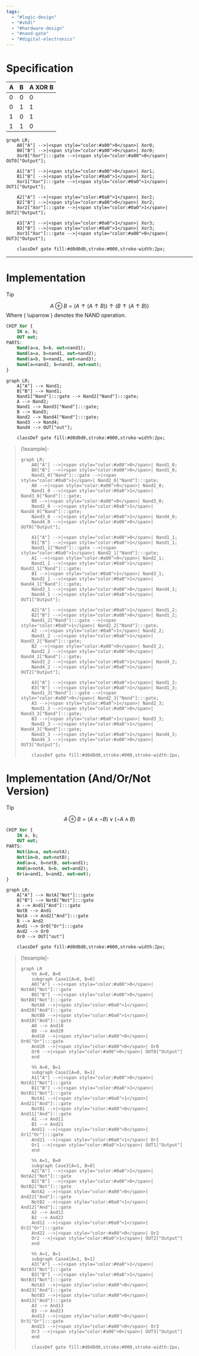 ```yaml
---
tags:
  - "#logic-design"
  - "#vhdl"
  - "#hardware-design"
  - "#nand-gate"
  - "#digital-electronics"
---
```


# Specification

|A|B|A XOR B|
|---|---|---|
|0|0|0|
|0|1|1|
|1|0|1|
|1|1|0|

```mermaid
graph LR;
    A0["A"] -->|<span style="color:#a00">0</span>| Xor0;
    B0["B"] -->|<span style="color:#a00">0</span>| Xor0;
    Xor0["Xor"]:::gate -->|<span style="color:#a00">0</span>| OUT0["Output"];

    A1["A"] -->|<span style="color:#a00">0</span>| Xor1;
    B1["B"] -->|<span style="color:#0a0">1</span>| Xor1;
    Xor1["Xor"]:::gate -->|<span style="color:#0a0">1</span>| OUT1["Output"];

    A2["A"] -->|<span style="color:#0a0">1</span>| Xor2;
    B2["B"] -->|<span style="color:#a00">0</span>| Xor2;
    Xor2["Xor"]:::gate -->|<span style="color:#0a0">1</span>| OUT2["Output"];

    A3["A"] -->|<span style="color:#0a0">1</span>| Xor3;
    B3["B"] -->|<span style="color:#0a0">1</span>| Xor3;
    Xor3["Xor"]:::gate -->|<span style="color:#a00">0</span>| OUT3["Output"];

    classDef gate fill:#d0d0d0,stroke:#000,stroke-width:2px;
```

---
# Implementation

>[!tip]
>$$
>A \oplus B = \left( A \uparrow (A \uparrow B) \right) \uparrow \left( B \uparrow (A \uparrow B) \right)
>$$
>Where \( \uparrow \) denotes the NAND operation.

```vhdl
CHIP Xor {
    IN a, b;
    OUT out;
PARTS:
    Nand(a=a, b=b, out=nand1);
    Nand(a=a, b=nand1, out=nand2);
    Nand(a=b, b=nand1, out=nand3);
    Nand(a=nand2, b=nand3, out=out);
}
```

```mermaid
graph LR;
    A["A"] --> Nand1;
    B["B"] --> Nand1;
    Nand1["Nand"]:::gate --> Nand2["Nand"]:::gate;
    A --> Nand2;
    Nand1 --> Nand3["Nand"]:::gate;
    B --> Nand3;
    Nand2 --> Nand4["Nand"]:::gate;
    Nand3 --> Nand4;
    Nand4 --> OUT["out"];
    
    classDef gate fill:#d0d0d0,stroke:#000,stroke-width:2px;
```

> [!example]-
> ```mermaid
> graph LR;
>     A0["A"] -->|<span style="color:#a00">0</span>| Nand1_0;
>     B0["B"] -->|<span style="color:#a00">0</span>| Nand1_0;
>     Nand1_0["Nand"]:::gate -->|<span style="color:#0a0">1</span>| Nand2_0["Nand"]:::gate;
>     A0 -->|<span style="color:#a00">0</span>| Nand2_0;
>     Nand1_0 -->|<span style="color:#0a0">1</span>| Nand3_0["Nand"]:::gate;
>     B0 -->|<span style="color:#a00">0</span>| Nand3_0;
>     Nand2_0 -->|<span style="color:#0a0">1</span>| Nand4_0["Nand"]:::gate;
>     Nand3_0 -->|<span style="color:#0a0">1</span>| Nand4_0;
>     Nand4_0 -->|<span style="color:#a00">0</span>| OUT0["Output"];
> 
>     A1["A"] -->|<span style="color:#a00">0</span>| Nand1_1;
>     B1["B"] -->|<span style="color:#0a0">1</span>| Nand1_1;
>     Nand1_1["Nand"]:::gate -->|<span style="color:#0a0">1</span>| Nand2_1["Nand"]:::gate;
>     A1 -->|<span style="color:#a00">0</span>| Nand2_1;
>     Nand1_1 -->|<span style="color:#0a0">1</span>| Nand3_1["Nand"]:::gate;
>     B1 -->|<span style="color:#0a0">1</span>| Nand3_1;
>     Nand2_1 -->|<span style="color:#0a0">1</span>| Nand4_1["Nand"]:::gate;
>     Nand3_1 -->|<span style="color:#a00">0</span>| Nand4_1;
>     Nand4_1 -->|<span style="color:#0a0">1</span>| OUT1["Output"];
> 
>     A2["A"] -->|<span style="color:#0a0">1</span>| Nand1_2;
>     B2["B"] -->|<span style="color:#a00">0</span>| Nand1_2;
>     Nand1_2["Nand"]:::gate -->|<span style="color:#0a0">1</span>| Nand2_2["Nand"]:::gate;
>     A2 -->|<span style="color:#0a0">1</span>| Nand2_2;
>     Nand1_2 -->|<span style="color:#0a0">1</span>| Nand3_2["Nand"]:::gate;
>     B2 -->|<span style="color:#a00">0</span>| Nand3_2;
>     Nand2_2 -->|<span style="color:#a00">0</span>| Nand4_2["Nand"]:::gate;
>     Nand3_2 -->|<span style="color:#0a0">1</span>| Nand4_2;
>     Nand4_2 -->|<span style="color:#0a0">1</span>| OUT2["Output"];
> 
>     A3["A"] -->|<span style="color:#0a0">1</span>| Nand1_3;
>     B3["B"] -->|<span style="color:#0a0">1</span>| Nand1_3;
>     Nand1_3["Nand"]:::gate -->|<span style="color:#a00">0</span>| Nand2_3["Nand"]:::gate;
>     A3 -->|<span style="color:#0a0">1</span>| Nand2_3;
>     Nand1_3 -->|<span style="color:#a00">0</span>| Nand3_3["Nand"]:::gate;
>     B3 -->|<span style="color:#0a0">1</span>| Nand3_3;
>     Nand2_3 -->|<span style="color:#0a0">1</span>| Nand4_3["Nand"]:::gate;
>     Nand3_3 -->|<span style="color:#0a0">1</span>| Nand4_3;
>     Nand4_3 -->|<span style="color:#a00">0</span>| OUT3["Output"];
> 
>     classDef gate fill:#d0d0d0,stroke:#000,stroke-width:2px;
> ```


# Implementation (And/Or/Not Version)

>[!tip]
>$$
>A \oplus B = (A \land \neg B) \lor (\neg A \land B)
>$$

```vhdl
CHIP Xor {
    IN a, b;
    OUT out;
PARTS:
    Not(in=a, out=notA);
    Not(in=b, out=notB);
    And(a=a, b=notB, out=and1);
    And(a=notA, b=b, out=and2);
    Or(a=and1, b=and2, out=out);
}
```

```mermaid
graph LR;
    A["A"] --> NotA["Not"]:::gate
    B["B"] --> NotB["Not"]:::gate
    A --> And1["And"]:::gate
    NotB --> And1
    NotA --> And2["And"]:::gate
    B --> And2
    And1 --> Or0["Or"]:::gate
    And2 --> Or0
    Or0 --> OUT["out"]
    
    classDef gate fill:#d0d0d0,stroke:#000,stroke-width:2px;
```

> [!example]-
> ```mermaid
> graph LR
>     %% A=0, B=0
>     subgraph Case1[A=0, B=0]
>     A0["A"] -->|<span style="color:#a00">0</span>| NotA0["Not"]:::gate
>     B0["B"] -->|<span style="color:#a00">0</span>| NotB0["Not"]:::gate
>     NotA0 -->|<span style="color:#0a0">1</span>| And20["And"]:::gate
>     NotB0 -->|<span style="color:#0a0">1</span>| And10["And"]:::gate
>     A0 --> And10
>     B0 --> And20
>     And10 -->|<span style="color:#a00">0</span>| Or0["Or"]:::gate
>     And20 -->|<span style="color:#a00">0</span>| Or0
>     Or0 -->|<span style="color:#a00">0</span>| OUT0["Output"]
>     end
> 
>     %% A=0, B=1
>     subgraph Case2[A=0, B=1]
>     A1["A"] -->|<span style="color:#a00">0</span>| NotA1["Not"]:::gate
>     B1["B"] -->|<span style="color:#0a0">1</span>| NotB1["Not"]:::gate
>     NotA1 -->|<span style="color:#0a0">1</span>| And21["And"]:::gate
>     NotB1 -->|<span style="color:#a00">0</span>| And11["And"]:::gate
>     A1 --> And11
>     B1 --> And21
>     And11 -->|<span style="color:#a00">0</span>| Or1["Or"]:::gate
>     And21 -->|<span style="color:#0a0">1</span>| Or1
>     Or1 -->|<span style="color:#0a0">1</span>| OUT1["Output"]
>     end
> 
>     %% A=1, B=0
>     subgraph Case3[A=1, B=0]
>     A2["A"] -->|<span style="color:#0a0">1</span>| NotA2["Not"]:::gate
>     B2["B"] -->|<span style="color:#a00">0</span>| NotB2["Not"]:::gate
>     NotA2 -->|<span style="color:#a00">0</span>| And22["And"]:::gate
>     NotB2 -->|<span style="color:#0a0">1</span>| And12["And"]:::gate
>     A2 --> And12
>     B2 --> And22
>     And12 -->|<span style="color:#0a0">1</span>| Or2["Or"]:::gate
>     And22 -->|<span style="color:#a00">0</span>| Or2
>     Or2 -->|<span style="color:#0a0">1</span>| OUT2["Output"]
>     end
> 
>     %% A=1, B=1
>     subgraph Case4[A=1, B=1]
>     A3["A"] -->|<span style="color:#0a0">1</span>| NotA3["Not"]:::gate
>     B3["B"] -->|<span style="color:#0a0">1</span>| NotB3["Not"]:::gate
>     NotA3 -->|<span style="color:#a00">0</span>| And23["And"]:::gate
>     NotB3 -->|<span style="color:#a00">0</span>| And13["And"]:::gate
>     A3 --> And13
>     B3 --> And23
>     And13 -->|<span style="color:#a00">0</span>| Or3["Or"]:::gate
>     And23 -->|<span style="color:#a00">0</span>| Or3
>     Or3 -->|<span style="color:#a00">0</span>| OUT3["Output"]
>     end
> 
>     classDef gate fill:#d0d0d0,stroke:#000,stroke-width:2px;
> ```